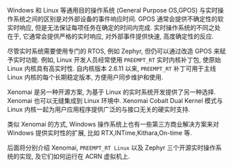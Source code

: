 
Windows 和 Linux 等通用目的操作系统 (General Purpose OS,GPOS) 与实时操作系统之间的区别是对外部设备的事件响应时间. GPOS 通常会提供不确定性的软实时响应, 但是无法保证每项任务在确定的时间内完成. 实时操作系统的不同之处在于, 它通常会提供严格的实时响应, 对外部事件提供快速, 高度确定性的反应.

尽管实时系统需要使用专门的 RTOS, 例如 Zephyr, 但仍可以通过改造 GPOS 来赋予实时功能. 例如, Linux 开发人员经常使用 `PREEMPT_RT` 实时内核补丁包, 使原始 Linux 内核具有高实时性. 自内核版本 2.6.11 以来, `PREEMPT_RT` 补丁可用于主线 Linux 内核的每个长期稳定版本, 方便用户同步维护和使用.

Xenomai 是另一种开源方案, 为基于 Linux 的实时系统开发提供了另一种选择. Xenomai 也可以无缝集成到 Linux 环境中. Xenomai Cobalt Dual Kernel 模式与 Linux 内核一起为用户应用程序提供广泛的与接口无关的硬实时支持.

类似 Xenomai 的方式, Windows 操作系统上也有一些第三方商业解决方案来对 Windows 提供实时性的扩展, 比如 RTX,INTime,Kithara,On-time 等.

后面将分别介绍 Xenomai, `PREEMPT_RT Linux` 以及 Zephyr 三个开源实时操作系统的实现, 及它们如何运行在 ACRN 虚拟机上.